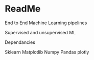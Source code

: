 # ReadMe

End to End Machine Learning pipelines

Supervised and unsupervised ML

Dependancies 

Sklearn
Matplotlib
Numpy
Pandas
plotly

